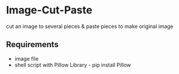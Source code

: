 # Image-Cut-Paste
cut an image to several pieces &amp;  paste pieces to make original image

## Requirements

* image file
* shell script with Pillow Library - pip install Pillow
